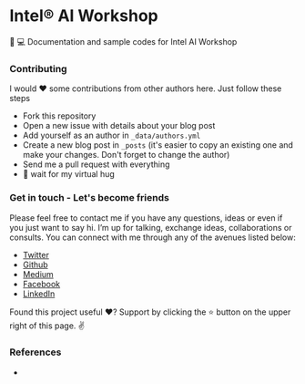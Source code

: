 
Intel® AI Workshop
===================

🐍 💻 Documentation and sample codes for Intel AI Workshop

### Contributing

I would ❤️  some contributions from other authors here. Just follow these steps

 - Fork this repository
 - Open a new issue with details about your blog post 
 - Add yourself as an author in `_data/authors.yml`
 - Create a new blog post in `_posts` (it's easier to copy an existing one and make your changes. Don't forget to change the author)
 - Send me a pull request with everything
 - 🤗  wait for my virtual hug

### Get in touch - Let's become friends


Please feel free to contact me if you have any questions, ideas or even if you just want to say hi. I’m up for talking, exchange ideas, collaborations or consults. You can connect with me through any of the avenues listed below:

- [Twitter](https://twitter.com/Ngesa254)
- [Github](https://github.com/ngesa254)
- [Medium](https://medium.com/@ngesa254)
- [Facebook](https://web.facebook.com/marvinngesa)
- [LinkedIn](https://www.linkedin.com/in/engngesamarvin) 

Found this project useful ❤️? Support by clicking the ⭐️ button on the upper right of this page. ✌️

### References

-
